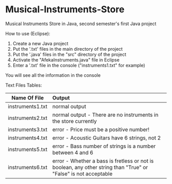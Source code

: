# Musical-Instruments-Store
Musical Instruments Store in Java, second semester's first Java project

How to use (Eclipse):

1. Create a new Java project
2. Put the '.txt'  files in the main directory of the project
3. Put the '.java' files in the "src" directory of the project
4. Activate the "AfekaInstruments.java" file in Eclipse
5. Enter a '.txt' file in the console ("instruments1.txt" for example)

You will see all the information in the console

Text Files Tables:

| Name Of File     | Output        |
|:----------------:|:--------------|
| instruments1.txt | normal output |
| instruments2.txt | normal output - There are no instruments in the store currently |
| instruments3.txt | error - Price must be a positive number! |
| instruments4.txt | error - Acoustic Guitars have 6 strings, not 2 |
| instruments5.txt | error - Bass number of strings is a number between 4 and 6 |
| instruments6.txt | error - Whether a bass is fretless or not is boolean, any other string than "True" or "False" is not acceptable |
